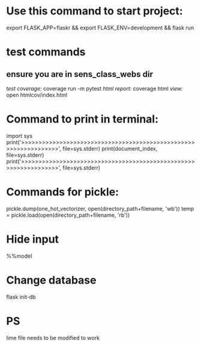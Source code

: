 # Use this command to start project:

export FLASK_APP=flaskr && export FLASK_ENV=development && flask run

# test commands

## ensure you are in sens_class_webs dir

_test coverage:_ coverage run -m pytest
_html report:_ coverage html
_view:_ open htmlcov/index.html

# Command to print in terminal:

import sys
print('>>>>>>>>>>>>>>>>>>>>>>>>>>>>>>>>>>>>>>>>>>>>>>>>>>>>>>>>>>>>>>>>>', file=sys.stderr)
print(document_index, file=sys.stderr)
print('>>>>>>>>>>>>>>>>>>>>>>>>>>>>>>>>>>>>>>>>>>>>>>>>>>>>>>>>>>>>>>>>>', file=sys.stderr)

# Commands for pickle:

pickle.dump(one_hot_vectorizer, open(directory_path+filename, 'wb'))
temp = pickle.load(open(directory_path+filename, 'rb'))

# Hide input

%%model

# Change database

flask init-db

# PS

lime file needs to be modified to work
